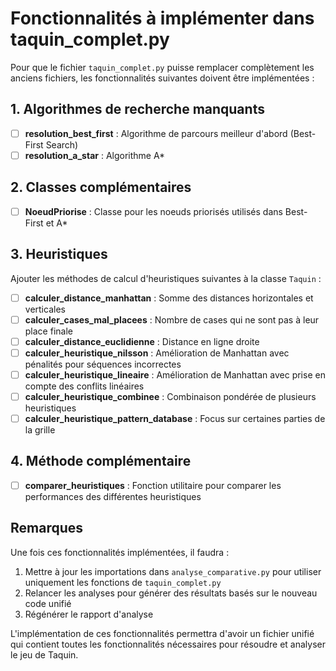 # Fonctionnalités à implémenter dans taquin_complet.py

Pour que le fichier `taquin_complet.py` puisse remplacer complètement les anciens fichiers, les fonctionnalités suivantes doivent être implémentées :

## 1. Algorithmes de recherche manquants

- [ ] **resolution_best_first** : Algorithme de parcours meilleur d'abord (Best-First Search)
- [ ] **resolution_a_star** : Algorithme A*

## 2. Classes complémentaires

- [ ] **NoeudPriorise** : Classe pour les noeuds priorisés utilisés dans Best-First et A*

## 3. Heuristiques 

Ajouter les méthodes de calcul d'heuristiques suivantes à la classe `Taquin` :

- [ ] **calculer_distance_manhattan** : Somme des distances horizontales et verticales
- [ ] **calculer_cases_mal_placees** : Nombre de cases qui ne sont pas à leur place finale
- [ ] **calculer_distance_euclidienne** : Distance en ligne droite
- [ ] **calculer_heuristique_nilsson** : Amélioration de Manhattan avec pénalités pour séquences incorrectes
- [ ] **calculer_heuristique_lineaire** : Amélioration de Manhattan avec prise en compte des conflits linéaires
- [ ] **calculer_heuristique_combinee** : Combinaison pondérée de plusieurs heuristiques
- [ ] **calculer_heuristique_pattern_database** : Focus sur certaines parties de la grille

## 4. Méthode complémentaire

- [ ] **comparer_heuristiques** : Fonction utilitaire pour comparer les performances des différentes heuristiques

## Remarques

Une fois ces fonctionnalités implémentées, il faudra :
1. Mettre à jour les importations dans `analyse_comparative.py` pour utiliser uniquement les fonctions de `taquin_complet.py`
2. Relancer les analyses pour générer des résultats basés sur le nouveau code unifié
3. Régénérer le rapport d'analyse

L'implémentation de ces fonctionnalités permettra d'avoir un fichier unifié qui contient toutes les fonctionnalités nécessaires pour résoudre et analyser le jeu de Taquin. 